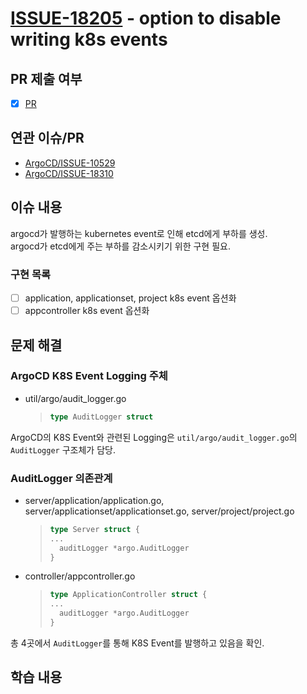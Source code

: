# [ISSUE-18205](https://github.com/argoproj/argo-cd/issues/18205) - option to disable writing k8s events

## PR 제출 여부
- [x] [PR](https://github.com/argoproj/argo-cd/pull/18441)

## 연관 이슈/PR
* [ArgoCD/ISSUE-10529](https://github.com/argoproj/argo-cd/issues/10529)
* [ArgoCD/ISSUE-18310](https://github.com/argoproj/argo-cd/issues/18310)

## 이슈 내용
argocd가 발행하는 kubernetes event로 인해 etcd에게 부하를 생성.\
argocd가 etcd에게 주는 부하를 감소시키기 위한 구현 필요.

### 구현 목록
- [ ] application, applicationset, project k8s event 옵션화
- [ ] appcontroller k8s event 옵션화

## 문제 해결
### ArgoCD K8S Event Logging 주체
* util/argo/audit_logger.go
	> ```go
	> type AuditLogger struct
	> ```
ArgoCD의 K8S Event와 관련된 Logging은 `util/argo/audit_logger.go`의 `AuditLogger` 구조체가 담당.

### AuditLogger 의존관계
* server/application/application.go, server/applicationset/applicationset.go, server/project/project.go
	> ```go
	> type Server struct {
	> ...
	>	auditLogger *argo.AuditLogger	
	> }
	> ```
* controller/appcontroller.go
	> ```go
	> type ApplicationController struct {
	> ...
	>	auditLogger *argo.AuditLogger	
	> }
	> ```
총 4곳에서 `AuditLogger`를 통해 K8S Event를 발행하고 있음을 확인.


## 학습 내용